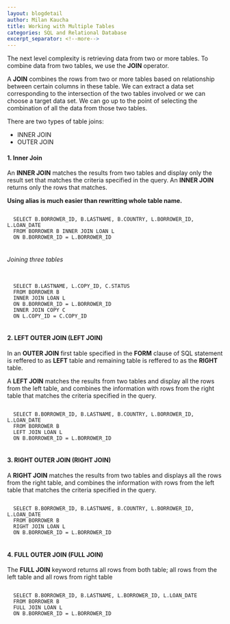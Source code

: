 ```yaml
---
layout: blogdetail
author: Milan Kaucha
title: Working with Multiple Tables
categories: SQL and Relational Database
excerpt_separator: <!--more-->
---
```


The next level complexity is retrieving data from two or more tables. To combine data from two tables, we use the **JOIN** operator.

A **JOIN** combines the rows from two or more tables based on relationship between certain columns in these table. We can extract a data set corresponding to the intersection of the two tables involved or we can choose a target data set. We can go up to the point of selecting the combination of all the data from those two tables.

<!--more-->

There are two types of table joins:

- INNER JOIN
- OUTER JOIN

#### 1. Inner Join

An **INNER JOIN** matches the results from two tables and display only the result set that matches the criteria specified in the query. An **INNER JOIN** returns only the rows that matches.

**Using alias is much easier than rewritting whole table name.**

<pre>
<code>
  SELECT B.BORROWER_ID, B.LASTNAME, B.COUNTRY, L.BORROWER_ID, L.LOAN_DATE 
  FROM BORROWER B INNER JOIN LOAN L 
  ON B.BORROWER_ID = L.BORROWER_ID
</code>
</pre>

###### Joining three tables

<pre>
<code>
  SELECT B.LASTNAME, L.COPY_ID, C.STATUS 
  FROM BORROWER B
  INNER JOIN LOAN L 
  ON B.BORROWER_ID = L.BORROWER_ID
  INNER JOIN COPY C
  ON L.COPY_ID = C.COPY_ID  
</code>
</pre>

#### 2. LEFT OUTER JOIN (LEFT JOIN)

In an **OUTER JOIN** first table specified in the **FORM** clause of SQL statement is reffered to as **LEFT** table and remaining table is reffered to as the **RIGHT** table.

A **LEFT JOIN** matches the results from two tables and display all the rows from the left table, and combines the information with rows from the right table that matches the criteria specified in the query.

<pre>
<code>
  SELECT B.BORROWER_ID, B.LASTNAME, B.COUNTRY, L.BORROWER_ID, L.LOAN_DATE
  FROM BORROWER B
  LEFT JOIN LOAN L
  ON B.BORROWER_ID = L.BORROWER_ID
</code>
</pre>

#### 3. RIGHT OUTER JOIN (RIGHT JOIN)

A **RIGHT JOIN** matches the results from two tables and displays all the rows from the right table, and combines the information with rows from the left table that matches the criteria specified in the query.

<pre>
<code>
  SELECT B.BORROWER_ID, B.LASTNAME, B.COUNTRY, L.BORROWER_ID, L.LOAN_DATE
  FROM BORROWER B
  RIGHT JOIN LOAN L
  ON B.BORROWER_ID = L.BORROWER_ID
</code>
</pre>

#### 4. FULL OUTER JOIN (FULL JOIN)

The **FULL JOIN** keyword returns all rows from both table; all rows from the left table and all rows from right table

<pre>
<code>
  SELECT B.BORROWER_ID, B.LASTNAME, L.BORROWER_ID, L.LOAN_DATE
  FROM BORROWER B
  FULL JOIN LOAN L
  ON B.BORROWER_ID = L.BORROWER_ID
</code>
</pre>

